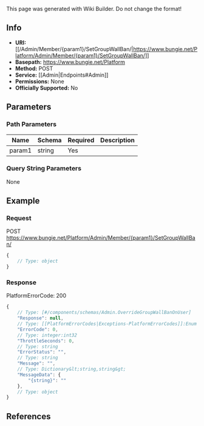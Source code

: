<span class="wiki-builder">This page was generated with Wiki Builder. Do not change the format!</span>

## Info


* **URI:** [[/Admin/Member/{param1}/SetGroupWallBan/|https://www.bungie.net/Platform/Admin/Member/{param1}/SetGroupWallBan/]]
* **Basepath:** https://www.bungie.net/Platform
* **Method:** POST
* **Service:** [[Admin|Endpoints#Admin]]
* **Permissions:** None
* **Officially Supported:** No

## Parameters
### Path Parameters
Name | Schema | Required | Description
---- | ------ | -------- | -----------
param1 | string | Yes | 

### Query String Parameters
None

## Example
### Request
POST https://www.bungie.net/Platform/Admin/Member/{param1}/SetGroupWallBan/
```javascript
{
    // Type: object
}

```

### Response
PlatformErrorCode: 200
```javascript
{
    // Type: [#/components/schemas/Admin.OverrideGroupWallBanOnUser]
    "Response": null,
    // Type: [[PlatformErrorCodes|Exceptions-PlatformErrorCodes]]:Enum
    "ErrorCode": 0,
    // Type: integer:int32
    "ThrottleSeconds": 0,
    // Type: string
    "ErrorStatus": "",
    // Type: string
    "Message": "",
    // Type: Dictionary&lt;string,string&gt;
    "MessageData": {
        "{string}": ""
    },
    // Type: object
}

```

## References
